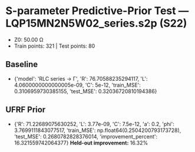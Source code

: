 # S-parameter Predictive-Prior Test — LQP15MN2N5W02_series.s2p (S22)
- Z0: 50.00 Ω
- Train points: 321  |  Test points: 80

## Baseline
- {'model': 'RLC series -> Γ', 'R': 76.70588235294117, 'L': 4.0600000000000005e-09, 'C': 5e-12, 'train_MSE': 0.3106959730385155, 'test_MSE': 0.32036720810194386}

## UFRF Prior
- {'R': 71.22689075630252, 'L': 3.77e-09, 'C': 7.5e-12, 'a': 0.2, 'phi': 3.7699111843077517, 'train_MSE': np.float64(0.2504200793173728), 'test_MSE': 0.2680782828376014, 'improvement_percent': 16.321559742064377}
**Held-out improvement:** 16.32%